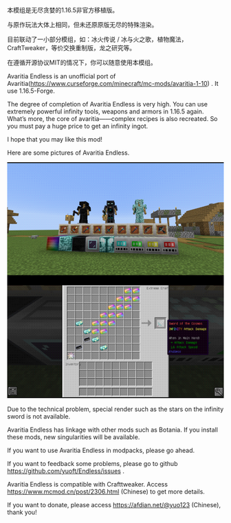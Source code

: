 本模组是无尽贪婪的1.16.5非官方移植版。

与原作玩法大体上相同，但未还原原版无尽的特殊渲染。

目前联动了一小部分模组，如：冰火传说 / 冰与火之歌，植物魔法，CraftTweaker，等价交换重制版，龙之研究等。

在遵循开源协议MIT的情况下，你可以随意使用本模组。

Avaritia Endless is an unofficial port of Avaritia(https://www.curseforge.com/minecraft/mc-mods/avaritia-1-10) . It use 1.16.5-Forge.

The degree of completion of Avaritia Endless is very high. You can use extremely powerful infinity tools, weapons and armors in 1.16.5 again. What’s more, the core of avaritia——complex recipes is also recreated. So you must pay a huge price to get an infinity ingot.

I hope that you may like this mod!

Here are some pictures of Avaritia Endless.

![img.png](img.png)

Due to the technical problem, special render such as the stars on the infinity sword is not available.

Avaritia Endless has linkage with other mods such as Botania. If you install these mods, new singularities will be available.


If you want to use Avaritia Endless in modpacks, please go ahead.

If you want to feedback some problems, please go to github https://github.com/yuoft/Endless/issues .

Avaritia Endless is compatible with Crafttweaker. Access https://www.mcmod.cn/post/2306.html (Chinese) to get more details.

If you want to donate, please access https://afdian.net/@yuo123 (Chinese), thank you!